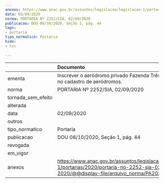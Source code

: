```yaml
---
anexos: https://www.anac.gov.br/assuntos/legislacao/legislacao-1/portarias/2020/portaria-no-2252-sia-02-09-2020/@@display-file/arquivo_norma/PA2020-2252.pdf
data: 02/09/2020
norma: PORTARIA Nº 2252/SIA, 02/09/2020
publicacao: DOU 08/10/2020, Seção 1, pág. 44
tags:
- portaria
tipo_normatico: Portaria
hide: 
- toc 
 
---
```


|                    | Documento                                                                                                                                            |
|:-------------------|:-----------------------------------------------------------------------------------------------------------------------------------------------------|
| ementa             | Inscrever o aeródromo privado Fazenda Três Santos (PI) no cadastro de aeródromos.                                                                    |
| norma              | PORTARIA Nº 2252/SIA, 02/09/2020                                                                                                                     |
| tornada_sem_efeito |                                                                                                                                                      |
| alterada           |                                                                                                                                                      |
| data               | 02/09/2020                                                                                                                                           |
| outros             |                                                                                                                                                      |
| tipo_normatico     | Portaria                                                                                                                                             |
| publicacao         | DOU 08/10/2020, Seção 1, pág. 44                                                                                                                     |
| revogada           |                                                                                                                                                      |
| em_vigor           |                                                                                                                                                      |
| anexos             | https://www.anac.gov.br/assuntos/legislacao/legislacao-1/portarias/2020/portaria-no-2252-sia-02-09-2020/@@display-file/arquivo_norma/PA2020-2252.pdf |